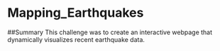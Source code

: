 # Mapping_Earthquakes

##Summary
This challenge was to create an interactive webpage that dynamically visualizes recent earthquake data.
